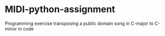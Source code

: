 # MIDI-python-assignment
Programming exercise transposing a public domain song in C-major to C-minor in code
